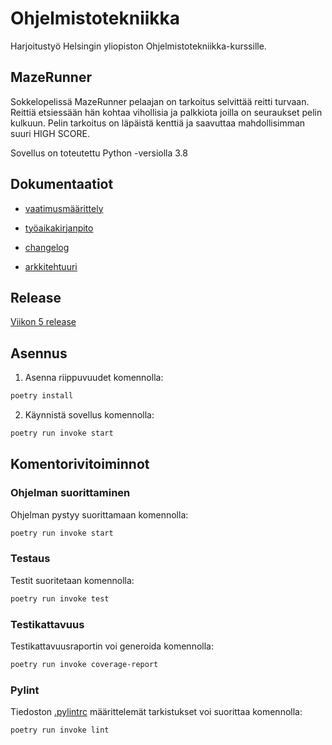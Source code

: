 # Ohjelmistotekniikka

Harjoitustyö Helsingin yliopiston Ohjelmistotekniikka-kurssille.

## MazeRunner

Sokkelopelissä MazeRunner pelaajan on tarkoitus selvittää reitti turvaan. Reittiä etsiessään hän kohtaa vihollisia ja palkkiota joilla on seuraukset pelin kulkuun. Pelin tarkoitus on läpäistä kenttiä ja saavuttaa mahdollisimman suuri HIGH SCORE.

Sovellus on toteutettu Python -versiolla 3.8

## Dokumentaatiot

* [vaatimusmäärittely](https://github.com/tuovinenemma/ot-harjoitustyo2022/blob/master/dokumentaatio/vaatimusmaarittely.md)

* [työaikakirjanpito](https://github.com/tuovinenemma/ot-harjoitustyo2022/blob/master/dokumentaatio/tuntikirjanpito.md)

* [changelog](https://github.com/tuovinenemma/ot-harjoitustyo2022/blob/master/dokumentaatio/changelog.md)

* [arkkitehtuuri](https://github.com/tuovinenemma/ot-harjoitustyo2022/blob/master/dokumentaatio/arkkitehtuuri.md)

## Release

[Viikon 5 release](https://github.com/tuovinenemma/ot-harjoitustyo2022/releases/tag/viikko5)


## Asennus

1. Asenna riippuvuudet komennolla:

```bash
poetry install
```

2. Käynnistä sovellus komennolla:

```bash
poetry run invoke start
```

## Komentorivitoiminnot

### Ohjelman suorittaminen

Ohjelman pystyy suorittamaan komennolla:

```bash
poetry run invoke start
```

### Testaus

Testit suoritetaan komennolla:

```bash
poetry run invoke test
```

### Testikattavuus

Testikattavuusraportin voi generoida komennolla:

```bash
poetry run invoke coverage-report
```

### Pylint

Tiedoston [.pylintrc](https://github.com/tuovinenemma/ot-harjoitustyo2022/blob/master/project/.pylintrc) määrittelemät tarkistukset voi suorittaa komennolla:

```bash
poetry run invoke lint
```
